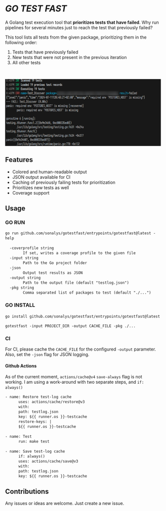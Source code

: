 # *GO TEST FAST*
A Golang test execution tool that **prioritizes tests that have failed**. Why run pipelines for several minutes just to reach the test that previously failed?

This tool lists all tests from the given package, prioritizing them in the following order:

1. Tests that have previously failed
2. New tests that were not present in the previous iteration
3. All other tests

<br>

<center>

![Output](doc/example01.png)

</center>

## Features

* Colored and human-readable output
* JSON output available for CI
* Caching of previously failing tests for prioritization
* Prioritizes new tests as well
* Coverage support

## Usage

### GO RUN

```
go run github.com/sonalys/gotestfast/entrypoints/gotestfast@latest -help

  -coverprofile string
        If set, writes a coverage profile to the given file
  -input string
        Path to the Go project folder
  -json
        Output test results as JSON
  -output string
        Path to the output file (default "testlog.json")
  -pkg string
        Comma separated list of packages to test (default "./...")
```

### GO INSTALL

`go install github.com/sonalys/gotestfast/entrypoints/gotestfast@latest`

`gotestfast -input PROJECT_DIR -output CACHE_FILE -pkg ./...`

### CI

For CI, please cache the `CACHE_FILE` for the configured `-output` parameter.  
Also, set the `-json` flag for JSON logging.

#### Github Actions

As of the current moment, `actions/cache@v4` `save-always` flag is not working.
I am using a work-around with two separate steps, and `if: always()`

```
- name: Restore test-log cache
      uses: actions/cache/restore@v3
      with:
      path: testlog.json
      key: ${{ runner.os }}-testcache
      restore-keys: |
      ${{ runner.os }}-testcache

- name: Test
      run: make test

- name: Save test-log cache
      if: always()
      uses: actions/cache/save@v3
      with:
      path: testlog.json
      key: ${{ runner.os }}-testcache
```

## Contributions

Any issues or ideas are welcome. Just create a new issue.
